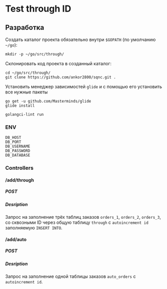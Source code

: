 # Test through ID

## Разработка

Создать каталог проекта обязательно внутри `$GOPATH` (по умолчанию `~/go`):
```
mkdir -p ~/go/src/through/
```

Склонировать код проекта в созданный каталог:
```
cd ~/go/src/through/
git clone https://github.com/ankor2800/sqnc.git .
```

Установить менеджер зависимостей `glide` и с помощью его установить все нужные пакеты
```
go get -u github.com/Masterminds/glide
glide install
```

```
golangci-lint run
```

### ENV
```
DB_HOST
DB_PORT
DB_USERNAME
DB_PASSWORD
DB_DATABASE
```

### Controllers

#### /add/through
##### POST
##### Desription
Запрос на заполнение трёх таблиц заказов `orders_1`, `orders_2`, `orders_3`, со сквозными ID
через общую таблицу `through` с `autoincrement id` заполняемую `INSERT INTO`.

#### /add/auto
##### POST
##### Desription
Запрос на заполнение одной таблицы заказов `auto_orders` с `autoincrement id`.
